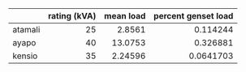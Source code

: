|         |   rating (kVA) |   mean load |   percent genset load |
|:--------|---------------:|------------:|----------------------:|
| atamali |             25 |     2.8561  |             0.114244  |
| ayapo   |             40 |    13.0753  |             0.326881  |
| kensio  |             35 |     2.24596 |             0.0641703 |